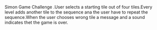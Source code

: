 Simon Game Challenge .User selects a starting tile out of four tiles.Every level adds another tile to the sequence ana the user have to repeat the sequence.When the user chooses wrong tile a message and a sound indicates thet the game is over.
